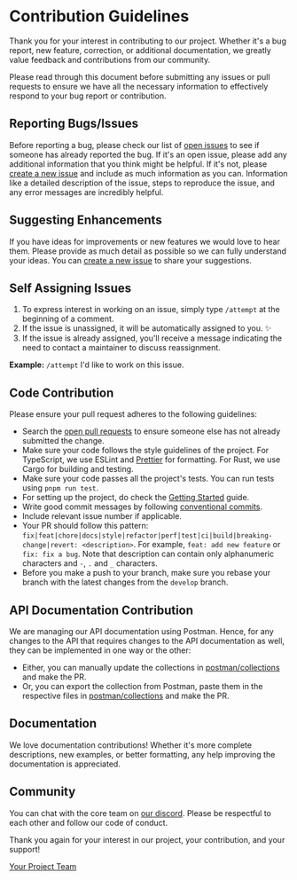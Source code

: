 # Contribution Guidelines

Thank you for your interest in contributing to our project. Whether it's a bug report, new feature, correction, or additional documentation, we greatly value feedback and contributions from our community.

Please read through this document before submitting any issues or pull requests to ensure we have all the necessary information to effectively respond to your bug report or contribution.

## Reporting Bugs/Issues

Before reporting a bug, please check our list of [open issues](https://github.com/keyshade-xyz/keyshade/issues) to see if someone has already reported the bug. If it's an open issue, please add any additional information that you think might be helpful. If it's not, please [create a new issue](https://github.com/keyshade-xyz/keyshade/issues/new/choose) and include as much information as you can. Information like a detailed description of the issue, steps to reproduce the issue, and any error messages are incredibly helpful.

## Suggesting Enhancements

If you have ideas for improvements or new features we would love to hear them. Please provide as much detail as possible so we can fully understand your ideas. You can [create a new issue](https://github.com/keyshade-xyz/keyshade/issues/new/choose) to share your suggestions.

## Self Assigning Issues

1. To express interest in working on an issue, simply type `/attempt` at the beginning of a comment.
2. If the issue is unassigned, it will be automatically assigned to you. ✨
3. If the issue is already assigned, you'll receive a message indicating the need to contact a maintainer to discuss reassignment.

**Example:**
`/attempt` I'd like to work on this issue.

## Code Contribution

Please ensure your pull request adheres to the following guidelines:

- Search the [open pull requests](https://github.com/keyshade-xyz/keyshade/pulls) to ensure someone else has not already submitted the change.
- Make sure your code follows the style guidelines of the project. For TypeScript, we use ESLint and [Prettier](.prettierrc) for formatting. For Rust, we use Cargo for building and testing.
- Make sure your code passes all the project's tests. You can run tests using `pnpm run test`.
- For setting up the project, do check the [Getting Started](https://docs.keyshade.xyz/contributing-to-keyshade/prerequisites) guide.
- Write good commit messages by following [conventional commits](https://www.conventionalcommits.org/en/v1.0.0/).
- Include relevant issue number if applicable.
- Your PR should follow this pattern: `fix|feat|chore|docs|style|refactor|perf|test|ci|build|breaking-change|revert: <description>`. For example, `feat: add new feature` or `fix: fix a bug`. Note that description can contain only alphanumeric characters and `-`, `.` and `_` characters.
- Before you make a push to your branch, make sure you rebase your branch with the latest changes from the `develop` branch.

## API Documentation Contribution

We are managing our API documentation using Postman. Hence, for any changes to the API that requires changes to the API documentation as well, they can be implemented in one way or the other:

- Either, you can manually update the collections in [postman/collections](./postman/collections/) and make the PR.
- Or, you can export the collection from Postman, paste them in the respective files in [postman/collections](./postman/collections) and make the PR.

## Documentation

We love documentation contributions! Whether it's more complete descriptions, new examples, or better formatting, any help improving the documentation is appreciated.

## Community

You can chat with the core team on [our discord](https://discord.gg/m6TcpWBSdt). Please be respectful to each other and follow our code of conduct.

Thank you again for your interest in our project, your contribution, and your support!

[Your Project Team](mailto:support@keyshade.xyz)
